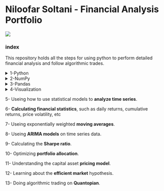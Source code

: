 


<h1 align="left">Niloofar Soltani - Financial Analysis Portfolio </h1>
<p align="left"> <img src="https://i.ytimg.com/vi/SEQbb8w7VTw/maxresdefault.jpg" /> </p>
<h3 align="left">index</h3>

<p align="left">This repository holds all the steps for using python to perform detailed financial analysis and follow algorithmic trades.</p>
<details>
  <summary>1-Python</summary>
  
<h2><a href="https://github.com/NiloofarSoltani/Financial-analysis-and-algorithmic-trading-with-python/blob/master/python_exercise.py">Basic Python Exercises</a></h2>
  
  - Calculating square root
  - Seperating different part of a string
  - Nested dictionary
  - Find and extract an specific part of a scentence
  - Check if a certain word is in the sentence
  - Counting a specific word in the sentence

</details>


<details>
  <summary>2-NumPy</summary>
  
## [Useing _NumPy_ to quickly work with numerical data](https://github.com/NiloofarSoltani/Financial-analysis-and-algorithmic-trading-with-python/blob/master/numpy_exercise.py)
### _NumPy_ Create List 
- Range
- Linspace(evenly spaced)
### _NumPy_ Create Matrix
- Reshape
### _NumPy_ Operations
### _NumPy_ Indexing and Selection
### _NumPy_ Conditional selection
### _NumPy_ Exercise
</details>


<details>
  <summary>3-Pandas</summary>
  
## [Useing _Pandas_ to analyze and visualize data](https://github.com/NiloofarSoltani/Financial-analysis-and-algorithmic-trading-with-python/blob/master/pandas_exercise.ipynb)
### Pandas Creating a Series
 - list and lables
 - dictionary
 - array
### Pandas Creating DataFrames
- Selecting columns and rows
- Creating new columns
- Deleting columns
- Select one element of dataframe
- Conitional selecting 
- Indexing specification
### Pandas Data Missing
- Delet
- Fill
### Pandas Group By
### Pandas Merging ,Joining ,Concatenating DataFrames 
### Pandas Operations
- amount of unique values
- amount of each value
- method
- list of columns / rows
- sorting
- multi index out of dataframes
### PandasData Input and Output
### Pandas Exersice
</details>


<details>
  <summary>4-Visualization</summary>
  
## [Useing _Matplotlib_ to create custom plots](https://github.com/NiloofarSoltani/Financial-analysis-and-algorithmic-trading-with-python/blob/master/visualization_exercise.ipynb)
### Matplotlib
### Pandas Visualization
### Pandas Time Series Visualization
### Pandas Visualization Exercises

</details>

5- Useing how to use statistical models to **analyze time series**.

6- **Calculating financial statistics**, such as daily returns, cumulative returns, price volatility, etc

7- Useing exponentially weighted **moving averages**.

8- Useing **ARIMA models** on time series data.

9- Calculating the **Sharpe ratio**.

10- Optimizing **portfolio allocation**.

11- Understanding the capital asset **pricing model**.

12- Learning about the **efficient market** hypothesis.

13- Doing algorithmic trading on **Quantopian**.

  
